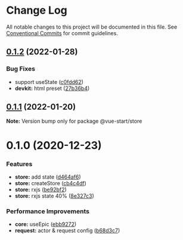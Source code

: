 # Change Log

All notable changes to this project will be documented in this file.
See [Conventional Commits](https://conventionalcommits.org) for commit guidelines.

## [0.1.2](https://github.com/zxeryu/vue-start/compare/@vue-start/store@0.1.1...@vue-start/store@0.1.2) (2022-01-28)

### Bug Fixes

- support useState ([c0fdd62](https://github.com/zxeryu/vue-start/commit/c0fdd626baa098eedbb472d615096148edd57ac3))
- **devkit:** html preset ([27b36b4](https://github.com/zxeryu/vue-start/commit/27b36b45f725aed2edbcb1b2b695da91ec33997d))

## [0.1.1](https://github.com/zxeryu/vue-start/compare/@vue-start/store@0.1.0...@vue-start/store@0.1.1) (2022-01-20)

**Note:** Version bump only for package @vue-start/store

# 0.1.0 (2020-12-23)

### Features

- **store:** add state ([d464af6](https://github.com/zxeryu/vue-start/commit/d464af6340cc5b822dd8d3feb1e46f41c619be92))
- **store:** createStore ([cb4c4df](https://github.com/zxeryu/vue-start/commit/cb4c4df548da0fad1db3233ac43268d02d5c4a22))
- **store:** rxjs ([be92bf2](https://github.com/zxeryu/vue-start/commit/be92bf2e7cc00f0fee5ac2e4e32cff1fe9352c0c))
- **store:** rxjs state 40% ([8e327c3](https://github.com/zxeryu/vue-start/commit/8e327c37e0b395d4ede8cce1f3544623ef684467))

### Performance Improvements

- **core:** useEpic ([ebb9272](https://github.com/zxeryu/vue-start/commit/ebb927234cbb432f54a132d33f067bae75d21bcf))
- **request:** actor & request config ([b68d3c7](https://github.com/zxeryu/vue-start/commit/b68d3c77207a2b2118b4a53ab47ffb6e4613759c))
